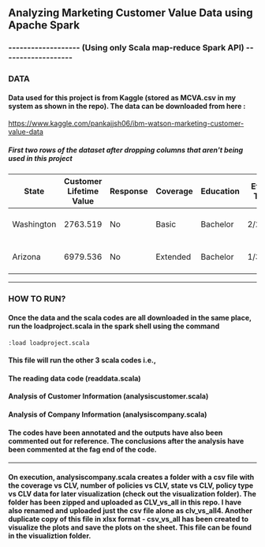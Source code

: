 ## Analyzing Marketing Customer Value Data using Apache Spark 
### ------------------- (Using only Scala map-reduce Spark API) -------------------

### DATA 

#### Data used for this project is from Kaggle (stored as MCVA.csv in my system as shown in the repo). The data can be downloaded from here :

https://www.kaggle.com/pankajjsh06/ibm-watson-marketing-customer-value-data

##### First two rows of the dataset after dropping columns that aren't being used in this project

| State      | Customer Lifetime Value | Response | Coverage | Education | Effective To Date | Employment | Gender | Marital Status | Number of Policies | Policy       | Sales Channel | Total Claim | Vehicle Class | Vehicle Size |
|------------|-------------------------|----------|----------|-----------|-------------------|------------|--------|----------------|--------------------|--------------|---------------|-------------|---------------|--------------|
| Washington | 2763.519                | No       | Basic    | Bachelor  | 2/24/2011         | Employed   | F      | Married        | 1                  | Corporate L3 | Agent         | 384.8111    | Two-Door Car  | Medsize      |
| Arizona    | 6979.536                | No       | Extended | Bachelor  | 1/31/2011         | Unemployed | F      | Single         | 8                  | Personal L3  | Agent         | 1131.465    | Four-Door Car | Medsize      |

***

### HOW TO RUN?

#### Once the data and the scala codes are all downloaded in the same place, run the loadproject.scala in the spark shell using the command 
```
:load loadproject.scala
```
#### This file will run the other 3 scala codes i.e.,
#### The reading data code (readdata.scala)
#### Analysis of Customer Information (analysiscustomer.scala)
#### Analysis of Company Information (analysiscompany.scala)

#### The codes have been annotated and the outputs have also been commented out for reference. The conclusions after the analysis have been commented at the fag end of the code. 

***

#### On execution, analysiscompany.scala creates a folder with a csv file with the coverage vs CLV, number of policies vs CLV, state vs CLV, policy type vs CLV data for later visualization (check out the visualization folder). The folder has been zipped and uploaded as CLV_vs_all in this repo. I have also renamed and uploaded just the csv file alone as clv_vs_all4. Another duplicate copy of this file in xlsx format - csv_vs_all has been created to visualize the plots and save the plots on the sheet. This file can be found in the visualiztion folder.  

